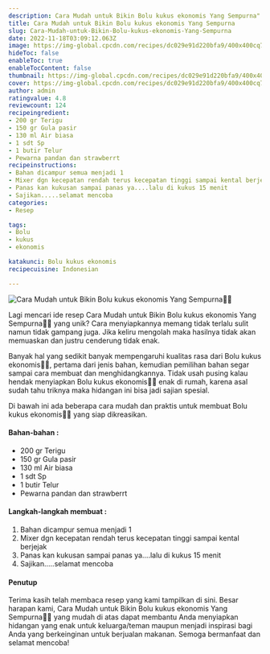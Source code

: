 ```yaml
---
description: Cara Mudah untuk Bikin Bolu kukus ekonomis Yang Sempurna"
title: Cara Mudah untuk Bikin Bolu kukus ekonomis Yang Sempurna
slug: Cara-Mudah-untuk-Bikin-Bolu-kukus-ekonomis-Yang-Sempurna
date: 2022-11-18T03:09:12.063Z
image: https://img-global.cpcdn.com/recipes/dc029e91d220bfa9/400x400cq70/photo.jpg
hideToc: false
enableToc: true
enableTocContent: false
thumbnail: https://img-global.cpcdn.com/recipes/dc029e91d220bfa9/400x400cq70/photo.jpg
cover: https://img-global.cpcdn.com/recipes/dc029e91d220bfa9/400x400cq70/photo.jpg
author: admin
ratingvalue: 4.8
reviewcount: 124
recipeingredient:
- 200 gr Terigu
- 150 gr Gula pasir
- 130 ml Air biasa
- 1 sdt Sp
- 1 butir Telur
- Pewarna pandan dan strawberrt
recipeinstructions:
- Bahan dicampur semua menjadi 1
- Mixer dgn kecepatan rendah terus kecepatan tinggi sampai kental berjejak
- Panas kan kukusan sampai panas ya....lalu di kukus 15 menit
- Sajikan.....selamat mencoba
categories:
- Resep

tags:
- Bolu
- kukus
- ekonomis

katakunci: Bolu kukus ekonomis
recipecuisine: Indonesian

---
```


![Cara Mudah untuk Bikin Bolu kukus ekonomis Yang Sempurna👩‍🍳](https://img-global.cpcdn.com/recipes/dc029e91d220bfa9/400x400cq70/photo.jpg)

Lagi mencari ide resep Cara Mudah untuk Bikin Bolu kukus ekonomis Yang Sempurna👩‍🍳 yang unik? Cara menyiapkannya memang tidak terlalu sulit namun tidak gampang juga. Jika keliru mengolah maka hasilnya tidak akan memuaskan dan justru cenderung tidak enak.

Banyak hal yang sedikit banyak mempengaruhi kualitas rasa dari Bolu kukus ekonomis👩‍🍳, pertama dari jenis bahan, kemudian pemilihan bahan segar sampai cara membuat dan menghidangkannya. Tidak usah pusing kalau hendak menyiapkan Bolu kukus ekonomis👩‍🍳 enak di rumah, karena asal sudah tahu triknya maka hidangan ini bisa jadi sajian spesial.

Di bawah ini ada beberapa cara mudah dan praktis untuk membuat Bolu kukus ekonomis👩‍🍳 yang siap dikreasikan.

<!--inarticleads1-->

#### Bahan-bahan :

- 200 gr Terigu
- 150 gr Gula pasir
- 130 ml Air biasa
- 1 sdt Sp
- 1 butir Telur
- Pewarna pandan dan strawberrt

<!--inarticleads2-->

#### Langkah-langkah membuat :

1. Bahan dicampur semua menjadi 1
1. Mixer dgn kecepatan rendah terus kecepatan tinggi sampai kental berjejak
1. Panas kan kukusan sampai panas ya....lalu di kukus 15 menit
1. Sajikan.....selamat mencoba

#### Penutup

Terima kasih telah membaca resep yang kami tampilkan di sini. Besar harapan kami, Cara Mudah untuk Bikin Bolu kukus ekonomis Yang Sempurna👩‍🍳 yang mudah di atas dapat membantu Anda menyiapkan hidangan yang enak untuk keluarga/teman maupun menjadi inspirasi bagi Anda yang berkeinginan untuk berjualan makanan. Semoga bermanfaat dan selamat mencoba!